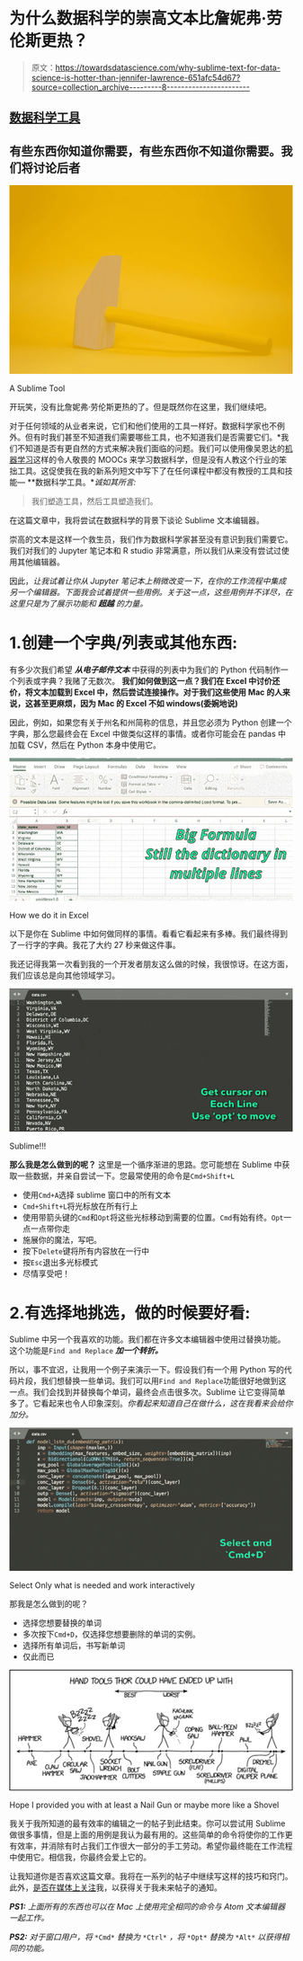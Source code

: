 # 为什么数据科学的崇高文本比詹妮弗·劳伦斯更热？

> 原文：<https://towardsdatascience.com/why-sublime-text-for-data-science-is-hotter-than-jennifer-lawrence-651afc54d67?source=collection_archive---------8----------------------->

## [数据科学工具](https://towardsdatascience.com/tagged/tools-for-data-science)

## 有些东西你知道你需要，有些东西你不知道你需要。我们将讨论后者

![](img/581447a99d768f5b98b5752179a41cb6.png)

A Sublime Tool

开玩笑，没有比詹妮弗·劳伦斯更热的了。但是既然你在这里，我们继续吧。

对于任何领域的从业者来说，它们和他们使用的工具一样好。数据科学家也不例外。但有时我们甚至不知道我们需要哪些工具，也不知道我们是否需要它们。*我们不知道是否有更自然的方式来解决我们面临的问题。我们可以使用像吴恩达的[机器学习](https://www.coursera.org/learn/machine-learning?ranMID=40328&ranEAID=lVarvwc5BD0&ranSiteID=lVarvwc5BD0-IlsUicNUO2OWJZj6q7k7Hw&siteID=lVarvwc5BD0-IlsUicNUO2OWJZj6q7k7Hw&utm_content=3&utm_medium=partners&utm_source=linkshare&utm_campaign=lVarvwc5BD0)这样的令人敬畏的 MOOCs 来学习数据科学，但是没有人教这个行业的笨拙工具。这促使我在我的新系列短文中写下了在任何课程中都没有教授的工具和技能— **数据科学工具。**诚如其所言:*

> 我们塑造工具，然后工具塑造我们。

在这篇文章中，我将尝试在数据科学的背景下谈论 Sublime 文本编辑器。

崇高的文本是这样一个救生员，我们作为数据科学家甚至没有意识到我们需要它。我们对我们的 Jupyter 笔记本和 R studio 非常满意，所以我们从来没有尝试过使用其他编辑器。

因此，*让我试着让你从 Jupyter 笔记本上稍微改变一下，在你的工作流程中集成另一个编辑器。下面我会试着提供一些用例。关于这一点，这些用例并不详尽，在这里只是为了展示功能和 ***超越*** 的力量。*

# 1.创建一个字典/列表或其他东西:

有多少次我们希望 ***从电子邮件文本*** 中获得的列表中为我们的 Python 代码制作一个列表或字典？我赌了无数次。
**我们如何做到这一点？我们在 Excel 中讨价还价，将文本加载到 Excel 中，然后尝试连接操作。对于我们这些使用 Mac 的人来说，这甚至更麻烦，因为 Mac 的 Excel 不如 windows(委婉地说)**

因此，例如，如果您有关于州名和州简称的信息，并且您必须为 Python 创建一个字典，那么您最终会在 Excel 中做类似这样的事情。或者你可能会在 pandas 中加载 CSV，然后在 Python 本身中使用它。

![](img/41edb7f96cbd8c96c06db5d2d411b5e2.png)

How we do it in Excel

以下是你在 Sublime 中如何做同样的事情。看看它看起来有多棒。我们最终得到了一行字的字典。我花了大约 27 秒来做这件事。

我还记得我第一次看到我的一个开发者朋友这么做的时候，我很惊讶。在这方面，我们应该总是向其他领域学习。

![](img/b63047319fd29db3cce08957fb076839.png)

Sublime!!!

**那么我是怎么做到的呢？**
这里是一个循序渐进的思路。您可能想在 Sublime 中获取一些数据，并亲自尝试一下。您最常使用的命令是`Cmd+Shift+L`

*   使用`Cmd+A`选择 sublime 窗口中的所有文本
*   `Cmd+Shift+L`将光标放在所有行上
*   使用带箭头键的`Cmd`和`Opt`将这些光标移动到需要的位置。`Cmd`有始有终。`Opt`一点一点带你走
*   施展你的魔法，写吧。
*   按下`Delete`键将所有内容放在一行中
*   按`Esc`退出多光标模式
*   尽情享受吧！

# 2.有选择地挑选，做的时候要好看:

Sublime 中另一个我喜欢的功能。我们都在许多文本编辑器中使用过替换功能。这个功能是`Find and Replace` ***加一个转折。***

所以，事不宜迟，让我用一个例子来演示一下。假设我们有一个用 Python 写的代码片段，我们想替换一些单词。我们可以用`Find and Replace`功能很好地做到这一点。我们会找到并替换每个单词，最终会点击很多次。Sublime 让它变得简单多了。它看起来也令人印象深刻。*你看起来知道自己在做什么，这在我看来会给你加分。*

![](img/97cae1eea60a9d62f70b09de088c44cd.png)

Select Only what is needed and work interactively

那我是怎么做到的呢？

*   选择您想要替换的单词
*   多次按下`Cmd+D`，仅选择您想要删除的单词的实例。
*   选择所有单词后，书写新单词
*   仅此而已

![](img/289ba082307cf9e4fbe024cfd1efa7bf.png)

Hope I provided you with at least a Nail Gun or maybe more like a Shovel

我关于我所知道的最有效率的编辑之一的帖子到此结束。你可以尝试用 Sublime 做很多事情，但是上面的用例是我认为最有用的。这些简单的命令将使你的工作更有效率，并消除有时占我们工作很大一部分的手工劳动。希望你最终能在工作流程中使用它。相信我，你最终会爱上它的。

让我知道你是否喜欢这篇文章。我将在一系列的帖子中继续写这样的技巧和窍门。此外，[是否在媒体上关注](https://medium.com/@rahul_agarwal)我，以获得关于我未来帖子的通知。

***PS1:*** *上面所有的东西也可以在 Mac 上使用完全相同的命令与 Atom 文本编辑器一起工作。*

***PS2:*** *对于窗口用户，将* `*Cmd*` *替换为* `*Ctrl*` *，将* `*Opt*` *替换为* `*Alt*` *以获得相同的功能。*